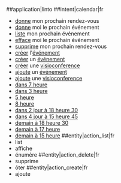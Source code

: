 ##application|linto
##intent|calendar|fr
- [donne](action_list) mon prochain rendez-vous
- [donne](action_list) moi le prochain événement
- [liste](action_list) mon prochain événement
- [efface](action_delete) moi le prochain événement
- [supprime](action_delete) mon prochain rendez-vous
- [créer](action_create) l'[événement](evenement)
- [créer](action_create) un [événement](evenement)
- [créer](action_create) une [visioconference](visioconference)
- [ajoute](action_create) un [événement](evenement)
- [ajoute](action_create) une [visioconference](visioconference)
- [dans 7 heure](datetime)
- [dans 3 heure](datetime)
- [5 heure](datetime)
- [8 heure](datetime)
- [dans 2 jour à 18 heure 30](datetime)
- [dans 4 jour à 15 heure 45](datetime)
- [demain à 18 heure 30](datetime)
- [demain à 17 heure](datetime)
- [demain à 15 heure](datetime)
##entity|action_list|fr
- list
- affiche
- énumère
##entity|action_delete|fr
- supprime
- ôter
##entity|action_create|fr
- ajoute